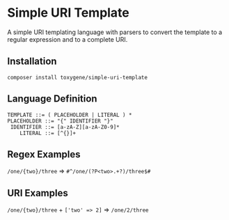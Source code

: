 # Simple URI Template
A simple URI templating language with parsers to convert the template to a regular expression and to a complete URI.

## Installation

`composer install toxygene/simple-uri-template`

## Language Definition
```
TEMPLATE ::= ( PLACEHOLDER | LITERAL ) *
PLACEHOLDER ::= "{" IDENTIFIER "}"
 IDENTIFIER ::= [a-zA-Z][a-zA-Z0-9]*
    LITERAL ::= [^{}]+
```

## Regex Examples
`/one/{two}/three` => `#^/one/(?P<two>.+?)/three$#`

## URI Examples
`/one/{two}/three` + ```['two' => 2]``` => `/one/2/three`